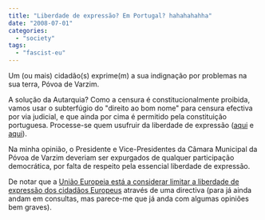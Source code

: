 ```yaml
---
title: "Liberdade de expressão? Em Portugal? hahahahahha"
date: "2008-07-01"
categories: 
  - "society"
tags: 
  - "fascist-eu"
---
```


Um (ou mais) cidadão(s) exprime(m) a sua indignação por problemas na sua terra, Póvoa de Varzim.

A solução da Autarquia? Como a censura é constitucionalmente proibida, vamos usar o subterfúgio do "direito ao bom nome" para censura efectiva por via judicial, e que ainda por cima é permitido pela constituição portuguesa. Processe-se quem usufruir da liberdade de expressão ([aqui](http://clix.expresso.pt/gen.pl?p=stories&amp;op=view&amp;fokey=ex.stories/355986) e [aqui](http://exameinformatica.clix.pt/noticias/mercados/997616.html)).

Na minha opinião, o Presidente e Vice-Presidentes da Câmara Municipal da Póvoa de Varzim deveriam ser expurgados de qualquer participação democrática, por falta de respeito pela essencial liberdade de expressão.

De notar que a [União Europeia está a considerar limitar a liberdade de expressão dos cidadãos Europeus](http://macaoquadrado.com/2008/06/28/o-suposto-perigo-do-relatorio-mikko-ou-nao/) através de uma directiva (para já ainda andam em consultas, mas parece-me que já anda com algumas opiniões bem graves).
